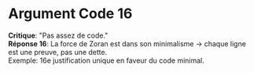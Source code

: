 # Argument Code 16
**Critique**: "Pas assez de code."  
**Réponse 16**: La force de Zoran est dans son minimalisme → chaque ligne est une preuve, pas une dette.  
Exemple: 16e justification unique en faveur du code minimal.
